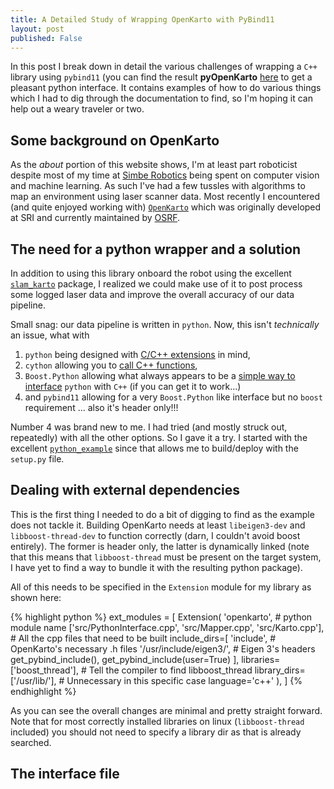 ```yaml
---
title: A Detailed Study of Wrapping OpenKarto with PyBind11
layout: post
published: False
---
```


In this post I break down in detail the various challenges of wrapping a `C++` library using
`pybind11` (you can find the result **pyOpenKarto** [here](https://github.com/safijari/pyOpenKarto) to get a pleasant python interface. It contains examples of how to do various things which
I had to dig through the documentation to find, so I'm hoping it can help out a weary traveler or two.

## Some background on OpenKarto

As the _about_ portion of this website shows, I'm at least part roboticist despite most of my 
time at [Simbe Robotics](www.simberobotics.com) being spent on computer vision and machine learning. As such I've had a few tussles with 
algorithms to map an environment using laser scanner data. Most recently I encountered 
(and quite enjoyed working with) [`OpenKarto`](https://github.com/ros-perception/open_karto) which 
was originally developed at SRI and currently maintained by [OSRF](https://www.openrobotics.org/).

## The need for a python wrapper and a solution

In addition to using this library onboard the robot using the excellent 
[`slam_karto`](http://wiki.ros.org/slam_karto) package, I realized we could make use of it to post
process some logged laser data and improve the overall accuracy of our data pipeline.

Small snag: our data pipeline is written in `python`. Now, this isn't _technically_ an issue, what with

1. `python` being designed with [C/C++ extensions](https://docs.python.org/2/extending/extending.html) in mind,
2. `cython` allowing you to [call C++ functions](https://cython.readthedocs.io/en/latest/src/userguide/wrapping_CPlusPlus.html),
3. `Boost.Python` allowing what always appears to be a [simple way to interface](https://www.boost.org/doc/libs/1_68_0/libs/python/doc/html/index.html) `python` with `C++` (if you can get it to work...)
4. and `pybind11` allowing for a very `Boost.Python` like interface but no `boost` requirement ... also it's header only!!!

Number 4 was brand new to me. I had tried (and mostly struck out, repeatedly) with all the other options. So I gave it a try. I started with the excellent [`python_example`](https://github.com/pybind/python_example) since that allows me to build/deploy with the `setup.py` file.

## Dealing with external dependencies

This is the first thing I needed to do a bit of digging to find as the example does not tackle it.
Building OpenKarto needs at least `libeigen3-dev` and `libboost-thread-dev` to function correctly (darn, 
I couldn't avoid boost entirely). The former is header only, the latter is dynamically linked 
(note that this means that `libboost-thread` must be present on the target system, I have yet to find a way
to bundle it with the resulting python package).

All of this needs to be specified in the `Extension` module for my library as shown here:

{% highlight python %}
ext_modules = [
    Extension(
        'openkarto',      # python module name
        ['src/PythonInterface.cpp', 
        'src/Mapper.cpp', 
        'src/Karto.cpp'], # All the cpp files that need to be built
        include_dirs=[
            'include',    # OpenKarto's necessary .h files
            '/usr/include/eigen3/', # Eigen 3's headers
            get_pybind_include(),
            get_pybind_include(user=True)
        ],
        libraries=['boost_thread'], # Tell the compiler to find libboost_thread
        library_dirs=['/usr/lib/'], # Unnecessary in this specific case
        language='c++'
    ),
]
{% endhighlight %}

As you can see the overall changes are minimal and pretty straight forward. Note that for most correctly
installed libraries on linux (`libboost-thread` included) you should not need to specify a library dir
as that is already searched.

## The interface file
